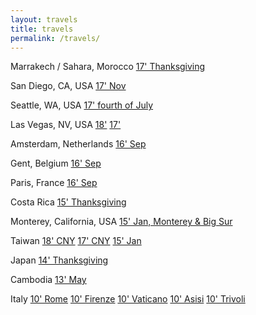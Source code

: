 ```yaml
---
layout: travels
title: travels
permalink: /travels/
---
```


Marrakech / Sahara, Morocco
[17' Thanksgiving](https://www.flickr.com/photos/jaclynchen/sets/72157665278498678)

San Diego, CA, USA
[17' Nov](https://www.flickr.com/photos/jaclynchen/sets/72157661706259887)

Seattle, WA, USA
[17' fourth of July](https://www.flickr.com/photos/jaclynchen/sets/72157686642617336)

Las Vegas, NV, USA
[18'](https://www.flickr.com/photos/jaclynchen/sets/72157692528910281)
[17'](https://www.flickr.com/photos/jaclynchen/sets/72157690687080935)

Amsterdam, Netherlands
[16' Sep](https://www.flickr.com/photos/29509902@N02/albums/72157675907915735)

Gent, Belgium
[16' Sep](https://www.flickr.com/photos/29509902@N02/albums/72157674497643131)

Paris, France
[16' Sep](https://www.flickr.com/photos/29509902@N02/albums/72157671798779574)

Costa Rica
[15' Thanksgiving](https://www.flickr.com/photos/29509902@N02/albums/72157660098411394)

Monterey, California, USA
[15' Jan, Monterey & Big Sur](https://goo.gl/photos/MrxieqMAjM5C9FQC7)

Taiwan
[18' CNY](https://www.flickr.com/photos/jaclynchen/sets/72157687810619460)
[17' CNY](https://www.flickr.com/photos/jaclynchen/sets/72157677204250364)
[15' Jan](https://www.flickr.com/photos/29509902@N02/sets/72157651509239179)

Japan
[14' Thanksgiving](https://www.flickr.com/photos/29509902@N02/sets/72157649658703150)

Cambodia
[13' May](https://www.flickr.com/photos/29509902@N02/sets/72157651465621917)

Italy
[10' Rome](https://goo.gl/photos/eUFZYrfUEGYcDRXv8)
[10' Firenze](https://goo.gl/photos/YsuJgjkzmFrg2Ed17)
[10' Vaticano](https://goo.gl/photos/D5UuvPvSBsL3EdZ67)
[10' Asisi](https://goo.gl/photos/fsAia5SWMw3Ktwb1A)
[10' Trivoli](https://goo.gl/photos/zxcz1vF53tE7zExo7)
